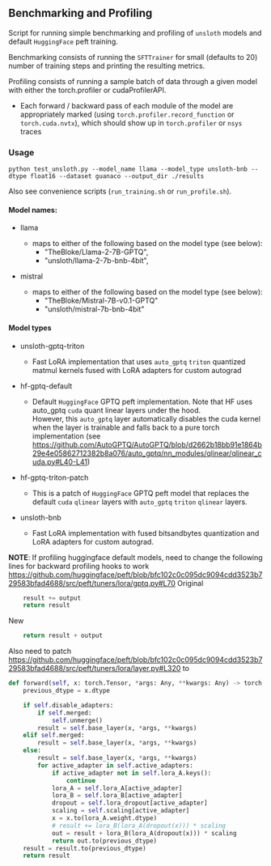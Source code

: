 ## Benchmarking and Profiling

Script for running simple benchmarking and profiling of `unsloth` models and default `HuggingFace` peft training.

Benchmarking consists of running the `SFTTrainer` for small (defaults to 20) number of training steps and printing the resulting metrics.

Profiling consists of running a sample batch of data through a given model with either the torch.profiler or cudaProfilerAPI.

- Each forward / backward pass of each module of the model are appropriately marked (using `torch.profiler.record_function` or `torch.cuda.nvtx`), which should show up in `torch.profiler` or `nsys` traces

### Usage

```
python test_unsloth.py --model_name llama --model_type unsloth-bnb --dtype float16 --dataset guanaco --output_dir ./results

```

Also see convenience scripts (`run_training.sh` or `run_profile.sh`).

#### Model names:

- llama

  - maps to either of the following based on the model type (see below):
    - "TheBloke/Llama-2-7B-GPTQ",
    - "unsloth/llama-2-7b-bnb-4bit",

- mistral
  - maps to either of the following based on the model type (see below):
    - "TheBloke/Mistral-7B-v0.1-GPTQ"
    - "unsloth/mistral-7b-bnb-4bit"

#### Model types

- unsloth-gptq-triton
  - Fast LoRA implementation that uses `auto_gptq` `triton` quantized matmul kernels fused with LoRA adapters for custom autograd
- hf-gptq-default
  - Default `HuggingFace` GPTQ peft implementation. Note that HF uses auto_gptq `cuda` quant linear layers under the hood.  
    However, this `auto_gptq` layer automatically disables the cuda kernel when the layer is trainable and falls back to a pure torch implementation (see https://github.com/AutoGPTQ/AutoGPTQ/blob/d2662b18bb91e1864b29e4e05862712382b8a076/auto_gptq/nn_modules/qlinear/qlinear_cuda.py#L40-L41)
- hf-gptq-triton-patch

  - This is a patch of `HuggingFace` GPTQ peft model that replaces the default `cuda` `qlinear` layers with `auto_gptq` `triton` `qlinear` layers.

- unsloth-bnb
  - Fast LoRA implementation with fused bitsandbytes quantization and LoRA adapters for custom autograd.

**NOTE**: If profiling huggingface default models, need to change the following lines for backward profiling hooks to work
https://github.com/huggingface/peft/blob/bfc102c0c095dc9094cdd3523b729583bfad4688/src/peft/tuners/lora/gptq.py#L70
Original

```python
    result += output
    return result
```

New

```python
    return result + output
```

Also need to patch https://github.com/huggingface/peft/blob/bfc102c0c095dc9094cdd3523b729583bfad4688/src/peft/tuners/lora/layer.py#L320 to

```python
def forward(self, x: torch.Tensor, *args: Any, **kwargs: Any) -> torch.Tensor:
    previous_dtype = x.dtype

    if self.disable_adapters:
        if self.merged:
            self.unmerge()
        result = self.base_layer(x, *args, **kwargs)
    elif self.merged:
        result = self.base_layer(x, *args, **kwargs)
    else:
        result = self.base_layer(x, *args, **kwargs)
        for active_adapter in self.active_adapters:
            if active_adapter not in self.lora_A.keys():
                continue
            lora_A = self.lora_A[active_adapter]
            lora_B = self.lora_B[active_adapter]
            dropout = self.lora_dropout[active_adapter]
            scaling = self.scaling[active_adapter]
            x = x.to(lora_A.weight.dtype)
            # result += lora_B(lora_A(dropout(x))) * scaling
            out = result + lora_B(lora_A(dropout(x))) * scaling
            return out.to(previous_dtype)
    result = result.to(previous_dtype)
    return result
```
